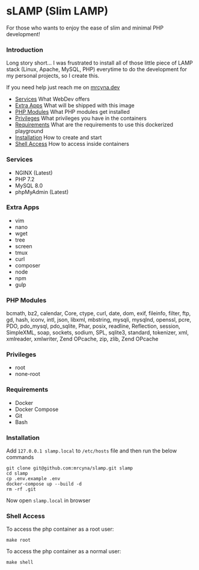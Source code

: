 # sLAMP (Slim LAMP)
For those who wants to enjoy the ease of slim and minimal PHP development!

### Introduction
Long story short... I was frustrated to install all of those little piece of LAMP stack (Linux, Apache, MySQL, PHP) everytime to do the development for my personal projects, so I create this.

If you need help just reach me on [mrcyna.dev](https://mrcyna.dev)

- [Services](#services) What WebDev offers
- [Extra Apps](#extra-apps) What will be shipped with this image
- [PHP Modules](#php-modules) What PHP modules get installed 
- [Privileges](#privileges) What privileges you have in the containers
- [Requirements](#requirements) What are the requirements to use this dockerized playground
- [Installation](#installation) How to create and start
- [Shell Access](#shell-access) How to access inside containers

### Services
- NGINX (Latest)
- PHP 7.2
- MySQL 8.0
- phpMyAdmin (Latest)

### Extra Apps
- vim
- nano
- wget
- tree
- screen
- tmux
- curl
- composer
- node
- npm
- gulp

### PHP Modules
bcmath, bz2, calendar, Core, ctype, curl, date, dom, exif, fileinfo, filter, ftp, gd, hash, iconv, intl, json, libxml, mbstring, mysqli, mysqlnd, openssl, pcre, PDO, pdo_mysql, pdo_sqlite, Phar, posix, readline, Reflection, session, SimpleXML, soap, sockets, sodium, SPL, sqlite3, standard, tokenizer, xml, xmlreader, xmlwriter, Zend OPcache, zip, zlib, Zend OPcache


### Privileges
- root
- none-root

### Requirements
- Docker
- Docker Compose
- Git
- Bash

### Installation
Add ```127.0.0.1 slamp.local``` to ```/etc/hosts``` file and then run the below commands
```
git clone git@github.com:mrcyna/slamp.git slamp
cd slamp
cp .env.example .env
docker-compose up --build -d
rm -rf .git
```
Now open ```slamp.local``` in browser

### Shell Access
To access the php container as a root user:
```
make root
```

To access the php container as a normal user:
```
make shell
```
